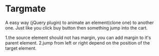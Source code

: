 Targmate
========

A easy way (jQuery plugin) to animate an element(clone one) to another one. 
Just like you click buy button then something jump into the cart.

1.the source element should not has margin, you can add margin to it's parent element.
2.jump from left or right depend on the position of the target element.